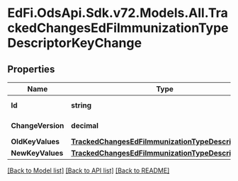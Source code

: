 # EdFi.OdsApi.Sdk.v72.Models.All.TrackedChangesEdFiImmunizationTypeDescriptorKeyChange

## Properties

Name | Type | Description | Notes
------------ | ------------- | ------------- | -------------
**Id** | **string** | Resource identifier | [optional] 
**ChangeVersion** | **decimal** | Change version | [optional] 
**OldKeyValues** | [**TrackedChangesEdFiImmunizationTypeDescriptorKey**](TrackedChangesEdFiImmunizationTypeDescriptorKey.md) |  | [optional] 
**NewKeyValues** | [**TrackedChangesEdFiImmunizationTypeDescriptorKey**](TrackedChangesEdFiImmunizationTypeDescriptorKey.md) |  | [optional] 

[[Back to Model list]](../README.md#documentation-for-models) [[Back to API list]](../README.md#documentation-for-api-endpoints) [[Back to README]](../README.md)

